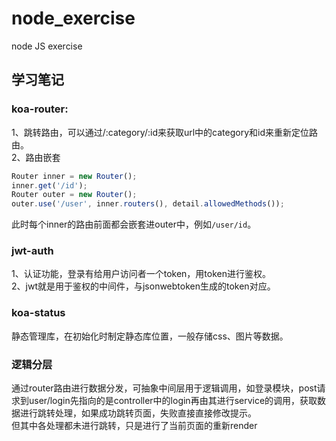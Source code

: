 # node_exercise
node JS exercise

## 学习笔记  
### koa-router:  
1、跳转路由，可以通过/:category/:id来获取url中的category和id来重新定位路由。  
2、路由嵌套
``` js
Router inner = new Router();
inner.get('/id');
Router outer = new Router();
outer.use('/user', inner.routers(), detail.allowedMethods());
```
此时每个inner的路由前面都会嵌套进outer中，例如`/user/id`。

### jwt-auth
1、认证功能，登录有给用户访问者一个token，用token进行鉴权。  
2、jwt就是用于鉴权的中间件，与jsonwebtoken生成的token对应。

### koa-status  
静态管理库，在初始化时制定静态库位置，一般存储css、图片等数据。

### 逻辑分层  
通过router路由进行数据分发，可抽象中间层用于逻辑调用，如登录模块，post请求到user/login先指向的是controller中的login再由其进行service的调用，获取数据进行跳转处理，如果成功跳转页面，失败直接直接修改提示。  
但其中各处理都未进行跳转，只是进行了当前页面的重新render